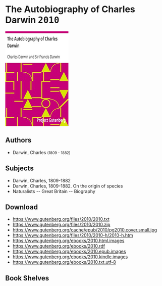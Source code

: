 # The Autobiography of Charles Darwin <kbd>2010</kbd>

![](./cover.medium.jpg "")

## Authors


 - Darwin, Charles <small>(1809 - 1882)</small>

## Subjects


 - Darwin, Charles, 1809-1882
 - Darwin, Charles, 1809-1882. On the origin of species
 - Naturalists -- Great Britain -- Biography

## Download


 - https://www.gutenberg.org/files/2010/2010.txt
 - https://www.gutenberg.org/files/2010/2010.zip
 - https://www.gutenberg.org/cache/epub/2010/pg2010.cover.small.jpg
 - https://www.gutenberg.org/files/2010/2010-h/2010-h.htm
 - https://www.gutenberg.org/ebooks/2010.html.images
 - https://www.gutenberg.org/ebooks/2010.rdf
 - https://www.gutenberg.org/ebooks/2010.epub.images
 - https://www.gutenberg.org/ebooks/2010.kindle.images
 - https://www.gutenberg.org/ebooks/2010.txt.utf-8

## Book Shelves


